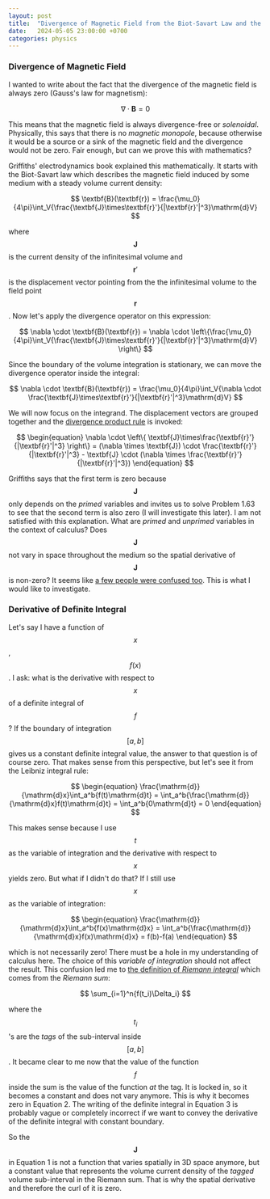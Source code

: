 ```yaml
---
layout: post
title:  "Divergence of Magnetic Field from the Biot-Savart Law and the Derivative of Definite Integrals"
date:   2024-05-05 23:00:00 +0700
categories: physics
---
```


### Divergence of Magnetic Field

I wanted to write about the fact that the divergence of the magnetic field is always zero (Gauss's law for magnetism):

$$
\nabla \cdot \textbf{B} = 0
$$

This means that the magnetic field is always divergence-free or *solenoidal*. Physically, this says that there is no *magnetic monopole*, because otherwise it would be a source or a sink of the magnetic field and the divergence would not be zero. Fair enough, but can we prove this with mathematics?

Griffiths' electrodynamics book explained this mathematically. It starts with the Biot-Savart law which describes the magnetic field induced by some medium with a steady volume current density:

$$
\textbf{B}(\textbf{r}) = \frac{\mu_0}{4\pi}\int_V{\frac{\textbf{J}\times\textbf{r}'}{|\textbf{r}'|^3}\mathrm{d}V}
$$

where $$\textbf{J}$$ is the current density of the infinitesimal volume and $$\textbf{r}'$$ is the displacement vector pointing from the the infinitesimal volume to the field point $$\textbf{r}$$. Now let's apply the divergence operator on this expression:

$$
\nabla \cdot \textbf{B}(\textbf{r}) = \nabla \cdot \left\{\frac{\mu_0}{4\pi}\int_V{\frac{\textbf{J}\times\textbf{r}'}{|\textbf{r}'|^3}\mathrm{d}V} \right\}
$$

Since the boundary of the volume integration is stationary, we can move the divergence operator inside the integral:

$$
\nabla \cdot \textbf{B}(\textbf{r}) = \frac{\mu_0}{4\pi}\int_V{\nabla \cdot \frac{\textbf{J}\times\textbf{r}'}{|\textbf{r}'|^3}\mathrm{d}V}
$$

We will now focus on the integrand. The displacement vectors are grouped together and the [divergence product rule](https://en.wikipedia.org/wiki/Divergence#Properties) is invoked:

$$
\begin{equation}
\nabla \cdot \left\{ \textbf{J}\times\frac{\textbf{r}'}{|\textbf{r}'|^3} \right\} = (\nabla \times \textbf{J}) \cdot \frac{\textbf{r}'}{|\textbf{r}'|^3} - \textbf{J} \cdot (\nabla \times \frac{\textbf{r}'}{|\textbf{r}'|^3})
\end{equation}
$$

Griffiths says that the first term is zero because $$\textbf{J}$$ only depends on the *primed* variables and invites us to solve Problem 1.63 to see that the second term is also zero (I will investigate this later). I am not satisfied with this explanation. What are *primed* and *unprimed* variables in the context of calculus? Does $$\textbf{J}$$ not vary in space throughout the medium so the spatial derivative of $$\textbf{J}$$ is non-zero? It seems like [a few people were confused too](https://www.reddit.com/r/AskPhysics/comments/gmke92/difference_between_primed_and_unprimed_variables/). This is what I would like to investigate.

### Derivative of Definite Integral

Let's say I have a function of $$x$$, $$f(x)$$. I ask: what is the derivative with respect to $$x$$ of a definite integral of $$f$$? If the boundary of integration $$[a,b]$$ gives us a constant definite integral value, the answer to that question is of course zero. That makes sense from this perspective, but let's see it from the Leibniz integral rule:

$$
\begin{equation}
\frac{\mathrm{d}}{\mathrm{d}x}\int_a^b{f(t)\mathrm{d}t} = \int_a^b{\frac{\mathrm{d}}{\mathrm{d}x}f(t)\mathrm{d}t} = \int_a^b{0\mathrm{d}t} = 0
\end{equation}
$$

This makes sense because I use $$t$$ as the variable of integration and the derivative with respect to $$x$$ yields zero. But what if I didn't do that? If I still use $$x$$ as the variable of integration:

$$
\begin{equation}
\frac{\mathrm{d}}{\mathrm{d}x}\int_a^b{f(x)\mathrm{d}x} = \int_a^b{\frac{\mathrm{d}}{\mathrm{d}x}f(x)\mathrm{d}x} = f(b)-f(a)
\end{equation}
$$

which is not necessarily zero! There must be a hole in my understanding of calculus here. The choice of this *variable of integration* should not affect the result. This confusion led me to [the definition of *Riemann integral*](https://en.wikipedia.org/wiki/Integral#Riemann_integral) which comes from the *Riemann sum*:

$$
\sum_{i=1}^n{f(t_i)\Delta_i}
$$

where the $$t_i$$'s are the *tags* of the sub-interval inside $$[a,b]$$. It became clear to me now that the value of the function $$f$$ inside the sum is the value of the function *at* the tag. It is locked in, so it becomes a constant and does not vary anymore. This is why it becomes zero in Equation 2. The writing of the definite integral in Equation 3 is probably vague or completely incorrect if we want to convey the derivative of the definite integral with constant boundary.

So the $$\textbf{J}$$ in Equation 1 is not a function that varies spatially in 3D space anymore, but a constant value that represents the volume current density of the *tagged* volume sub-interval in the Riemann sum. That is why the spatial derivative and therefore the curl of it is zero.